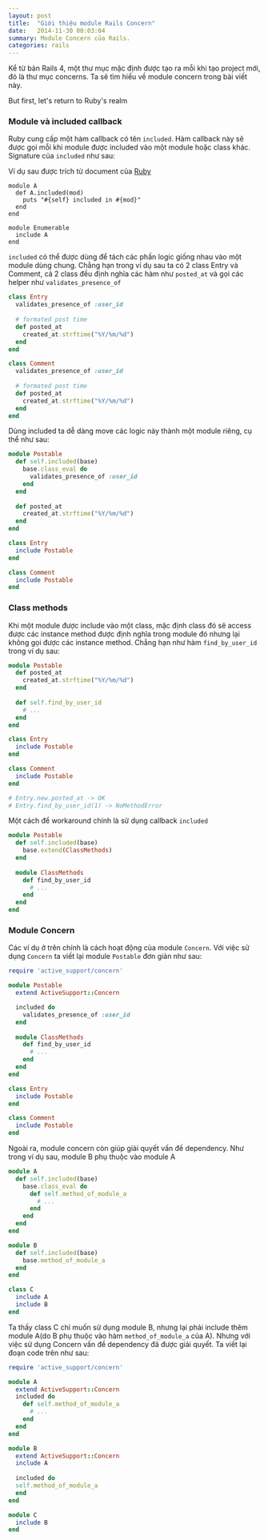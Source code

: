 ```yaml
---
layout: post
title:  "Giới thiệu module Rails Concern"
date:   2014-11-30 00:03:04
summary: Module Concern của Rails.
categories: rails
---
```


Kể từ bản Rails 4, một thư mục mặc định được tạo ra mỗi khi tạo project mới, đó là thư mục concerns. Ta sẽ tìm hiểu về module concern trong bài viết này.

But first, let's return to Ruby's realm

### Module và included callback

Ruby cung cấp một hàm callback có tên `included`. Hàm callback này sẽ được gọi mỗi khi module được included vào một module hoặc class khác. Signature của `included` như sau:

Ví dụ sau được trích từ document của [Ruby](http://ruby-doc.org/core-1.9.3/Module.html#method-i-included)

```
module A
  def A.included(mod)
    puts "#{self} included in #{mod}"
  end
end

module Enumerable
  include A
end
```

`included` có thể được dùng để tách các phần logic giống nhau vào một module dùng chung. Chằng hạn trong ví dụ sau ta có 2 class Entry và Comment, cả 2 class đều định nghĩa các hàm như `posted_at` và gọi các helper như `validates_presence_of`

```ruby
class Entry
  validates_presence_of :user_id
  
  # formated post time
  def posted_at
    created_at.strftime("%Y/%m/%d")
  end
end

class Comment
  validates_presence_of :user_id
  
  # formated post time
  def posted_at
    created_at.strftime("%Y/%m/%d")
  end
end
```

Dùng included ta dễ dàng move các logic này thành một module riêng, cụ thể như sau:

```ruby
module Postable
  def self.included(base)
    base.class_eval do
      validates_presence_of :user_id
    end
  end
  
  def posted_at
    created_at.strftime("%Y/%m/%d")
  end
end

class Entry
  include Postable
end

class Comment
  include Postable
end
```

### Class methods

Khi một module được include vào một class, mặc định class đó sẽ access được các instance method được định nghĩa trong module đó nhưng lại không gọi được các instance method. Chẳng hạn như hàm `find_by_user_id` trong ví dụ sau:

```ruby
module Postable
  def posted_at
    created_at.strftime("%Y/%m/%d")
  end
  
  def self.find_by_user_id
    # ...
  end
end

class Entry
  include Postable
end

class Comment
  include Postable
end

# Entry.new.posted_at -> OK
# Entry.find_by_user_id(1) -> NoMethodError
```

Một cách để workaround chính là sử dụng callback `included`

```ruby
module Postable
  def self.included(base)
    base.extend(ClassMethods)
  end
  
  module ClassMethods
    def find_by_user_id
      # ...
    end
  end
end
```

### Module Concern

Các ví dụ ở trên chính là cách hoạt động của module `Concern`. Với việc sử dụng `Concern` ta viết lại module `Postable` đơn giản như sau:

```ruby
require 'active_support/concern'

module Postable
  extend ActiveSupport::Concern

  included do
    validates_presence_of :user_id
  end
  
  module ClassMethods
    def find_by_user_id
      # ...
    end
  end
end

class Entry
  include Postable
end

class Comment
  include Postable
end
```

Ngoài ra, module concern còn giúp giải quyết vấn đề dependency. Như trong ví dụ sau, module B phụ thuộc vào module A

```ruby
module A
  def self.included(base)
    base.class_eval do
	  def self.method_of_module_a
	    # ...
	  end
	end
  end
end

module B
  def self.included(base)
    base.method_of_module_a
  end
end

class C
  include A
  include B
end
```

Ta thấy class C chỉ muốn sử dụng module B, nhưng lại phải include thêm module A(do B phụ thuộc vào hàm `method_of_module_a` của A).
Nhưng với việc sử dụng Concern vấn đề dependency đã được giải quyết. Ta viết lại đoạn code trên như sau:

```ruby
require 'active_support/concern'

module A
  extend ActiveSupport::Concern
  included do
    def self.method_of_module_a
	  # ...
	end
  end
end

module B
  extend ActiveSupport::Concern
  include A
  
  included do
  self.method_of_module_a
  end
end

module C
  include B
end
```